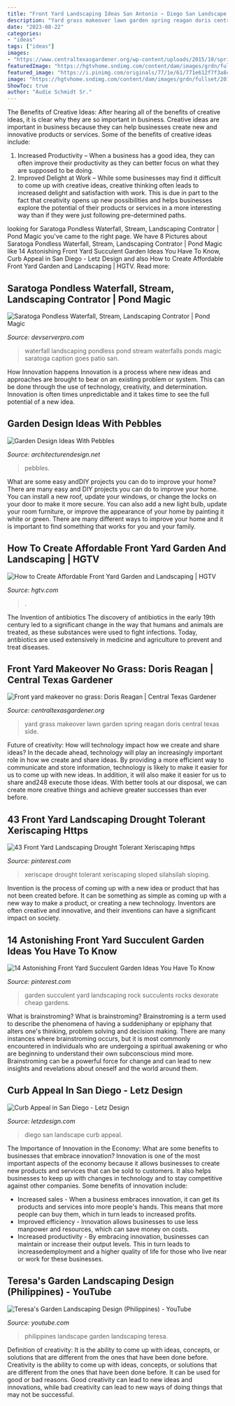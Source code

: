 ```yaml
---
title: "Front Yard Landscaping Ideas San Antonio ~ Diego San Landscape Curb Appeal"
description: "Yard grass makeover lawn garden spring reagan doris central texas side"
date: "2023-08-22"
categories:
- "ideas"
tags: ["ideas"]
images:
- "https://www.centraltexasgardener.org/wp-content/uploads/2015/10/spring-side-wide.jpg"
featuredImage: "https://hgtvhome.sndimg.com/content/dam/images/grdn/fullset/2013/2/4/0/CI_kimberly-lacy-host-of-hgtv-curb-appeal-the-block-adds-a-splash-of-purple-to-highlight-this-affordable-front-yard-garden-in-san-francisco-bay-area.jpg.rend.hgtvcom.616.616.suffix/1452646689492.jpeg"
featured_image: "https://i.pinimg.com/originals/77/1e/61/771e612f7f3a8c98be80e7020e177e7f.jpg"
image: "https://hgtvhome.sndimg.com/content/dam/images/grdn/fullset/2013/2/4/0/CI_kimberly-lacy-host-of-hgtv-curb-appeal-the-block-adds-a-splash-of-purple-to-highlight-this-affordable-front-yard-garden-in-san-francisco-bay-area.jpg.rend.hgtvcom.616.616.suffix/1452646689492.jpeg"
ShowToc: true
author: "Audie Schmidt Sr."
---
```



The Benefits of Creative Ideas: After hearing all of the benefits of creative ideas, it is clear why they are so important in business.
Creative ideas are important in business because they can help businesses create new and innovative products or services. Some of the benefits of creative ideas include: 
1. Increased Productivity – When a business has a good idea, they can often improve their productivity as they can better focus on what they are supposed to be doing. 
2. Improved Delight at Work – While some businesses may find it difficult to come up with creative ideas, creative thinking often leads to increased delight and satisfaction with work. This is due in part to the fact that creativity opens up new possibilities and helps businesses explore the potential of their products or services in a more interesting way than if they were just following pre-determined paths. 

	

		
looking for Saratoga Pondless Waterfall, Stream, Landscaping Contrator | Pond Magic you've came to the right page. We have 8 Pictures about Saratoga Pondless Waterfall, Stream, Landscaping Contrator | Pond Magic like 14 Astonishing Front Yard Succulent Garden Ideas You Have To Know, Curb Appeal in San Diego - Letz Design and also How to Create Affordable Front Yard Garden and Landscaping | HGTV. Read more:
		
    
## Saratoga Pondless Waterfall, Stream, Landscaping Contrator | Pond Magic

<img loading=lazy src="http://www.devserverpro.com/pondmagic/wp-content/uploads/2013/01/saratogo-pond-magic-waterfall-steam-landscaping-2.jpg" onerror="this.onerror=null;this.src='https://tse1.mm.bing.net/th?id=OIP.Ail0gxOQ8P8e5tMfW62GYQHaLH&amp;pid=15.1';" alt="Saratoga Pondless Waterfall, Stream, Landscaping Contrator | Pond Magic">

_Source: devserverpro.com_

>waterfall landscaping pondless pond stream waterfalls ponds magic saratoga caption goes patio san. 

	

How Innovation happens
Innovation is a process where new ideas and approaches are brought to bear on an existing problem or system. This can be done through the use of technology, creativity, and determination. Innovation is often times unpredictable and it takes time to see the full potential of a new idea.

    
## Garden Design Ideas With Pebbles

<img loading=lazy src="https://cdn.architecturendesign.net/wp-content/uploads/2016/01/AD-Garden-Ideas-With-Pebbles-15.jpg" onerror="this.onerror=null;this.src='https://tse4.mm.bing.net/th?id=OIP.XXewz2C-7YIVhIc45SAW8QHaFj&amp;pid=15.1';" alt="Garden Design Ideas With Pebbles">

_Source: architecturendesign.net_

>pebbles. 

	

What are some easy andDIY projects you can do to improve your home?
There are many easy and DIY projects you can do to improve your home. You can install a new roof, update your windows, or change the locks on your door to make it more secure. You can also add a new light bulb, update your room furniture, or improve the appearance of your home by painting it white or green. There are many different ways to improve your home and it is important to find something that works for you and your family.

    
## How To Create Affordable Front Yard Garden And Landscaping | HGTV

<img loading=lazy src="https://hgtvhome.sndimg.com/content/dam/images/grdn/fullset/2013/2/4/0/CI_kimberly-lacy-host-of-hgtv-curb-appeal-the-block-adds-a-splash-of-purple-to-highlight-this-affordable-front-yard-garden-in-san-francisco-bay-area.jpg.rend.hgtvcom.616.616.suffix/1452646689492.jpeg" onerror="this.onerror=null;this.src='https://tse4.mm.bing.net/th?id=OIP.heIWEjydz_a9H74d26uOMgHaHa&amp;pid=15.1';" alt="How to Create Affordable Front Yard Garden and Landscaping | HGTV">

_Source: hgtv.com_

>. 

	

The Invention of antibiotics
The discovery of antibiotics in the early 19th century led to a significant change in the way that humans and animals are treated, as these substances were used to fight infections. Today, antibiotics are used extensively in medicine and agriculture to prevent and treat diseases.

    
## Front Yard Makeover No Grass: Doris Reagan | Central Texas Gardener

<img loading=lazy src="https://www.centraltexasgardener.org/wp-content/uploads/2015/10/spring-side-wide.jpg" onerror="this.onerror=null;this.src='https://tse1.mm.bing.net/th?id=OIP.J-47CC6y15unq88FaetLQgHaE7&amp;pid=15.1';" alt="Front yard makeover no grass: Doris Reagan | Central Texas Gardener">

_Source: centraltexasgardener.org_

>yard grass makeover lawn garden spring reagan doris central texas side. 

	

Future of creativity: How will technology impact how we create and share ideas?
In the decade ahead, technology will play an increasingly important role in how we create and share ideas. By providing a more efficient way to communicate and store information, technology is likely to make it easier for us to come up with new ideas. In addition, it will also make it easier for us to share and248
execute those ideas. With better tools at our disposal, we can create more creative things and achieve greater successes than ever before.

    
## 43 Front Yard Landscaping Drought Tolerant Xeriscaping Https

<img loading=lazy src="https://i.pinimg.com/originals/62/ec/c1/62ecc1e7217e2138791cbdd92aeee487.jpg" onerror="this.onerror=null;this.src='https://tse3.mm.bing.net/th?id=OIP.9OH2_LhDNvyH4zTzn9HA4QHaFg&amp;pid=15.1';" alt="43 Front Yard Landscaping Drought Tolerant Xeriscaping https">

_Source: pinterest.com_

>xeriscape drought tolerant xeriscaping sloped silahsilah sloping. 

	

Invention is the process of coming up with a new idea or product that has not been created before. It can be something as simple as coming up with a new way to make a product, or creating a new technology. Inventors are often creative and innovative, and their inventions can have a significant impact on society.

    
## 14 Astonishing Front Yard Succulent Garden Ideas You Have To Know

<img loading=lazy src="https://i.pinimg.com/originals/77/1e/61/771e612f7f3a8c98be80e7020e177e7f.jpg" onerror="this.onerror=null;this.src='https://tse2.mm.bing.net/th?id=OIP.g0sqKcrXzOOxG7UER9hYOAHaLA&amp;pid=15.1';" alt="14 Astonishing Front Yard Succulent Garden Ideas You Have To Know">

_Source: pinterest.com_

>garden succulent yard landscaping rock succulents rocks dexorate cheap gardens. 

	

What is brainstroming?
What is brainstroming? Brainstroming is a term used to describe the phenomena of having a suddeniphany or epiphany that alters one's thinking, problem solving and decision making. There are many instances where brainstroming occurs, but it is most commonly encountered in individuals who are undergoing a spiritual awakening or who are beginning to understand their own subconscious mind more. Brainstroming can be a powerful force for change and can lead to new insights and revelations about oneself and the world around them.

    
## Curb Appeal In San Diego - Letz Design

<img loading=lazy src="https://letzdesign.com/wp-content/uploads/2013/11/San-Diego-landscape-design-by-Letz-Design-Landscape.jpg" onerror="this.onerror=null;this.src='https://tse2.mm.bing.net/th?id=OIP.RFjhRGSOTmx9BbaSsKS6CQHaFj&amp;pid=15.1';" alt="Curb Appeal in San Diego - Letz Design">

_Source: letzdesign.com_

>diego san landscape curb appeal. 

	

The Importance of Innovation in the Economy: What are some benefits to businesses that embrace innovation?
Innovation is one of the most important aspects of the economy because it allows businesses to create new products and services that can be sold to customers. It also helps businesses to keep up with changes in technology and to stay competitive against other companies. Some benefits of innovation include: 
- Increased sales - When a business embraces innovation, it can get its products and services into more people's hands. This means that more people can buy them, which in turn leads to increased profits. 
- Improved efficiency - Innovation allows businesses to use less manpower and resources, which can save money on costs. 
- Increased productivity - By embracing innovation, businesses can maintain or increase their output levels. This in turn leads to increasedemployment and a higher quality of life for those who live near or work for these businesses.

    
## Teresa&#039;s Garden Landscaping Design (Philippines) - YouTube

<img loading=lazy src="https://i.ytimg.com/vi/YHH3mgNtKek/maxresdefault.jpg" onerror="this.onerror=null;this.src='https://tse4.mm.bing.net/th?id=OIP.Z2UW8ibRcGTzijZThS_cKAHaEK&amp;pid=15.1';" alt="Teresa&#039;s Garden Landscaping Design (Philippines) - YouTube">

_Source: youtube.com_

>philippines landscape garden landscaping teresa. 

	

Definition of creativity: It is the ability to come up with ideas, concepts, or solutions that are different from the ones that have been done before.
Creativity is the ability to come up with ideas, concepts, or solutions that are different from the ones that have been done before. It can be used for good or bad reasons. Good creativity can lead to new ideas and innovations, while bad creativity can lead to new ways of doing things that may not be successful.


